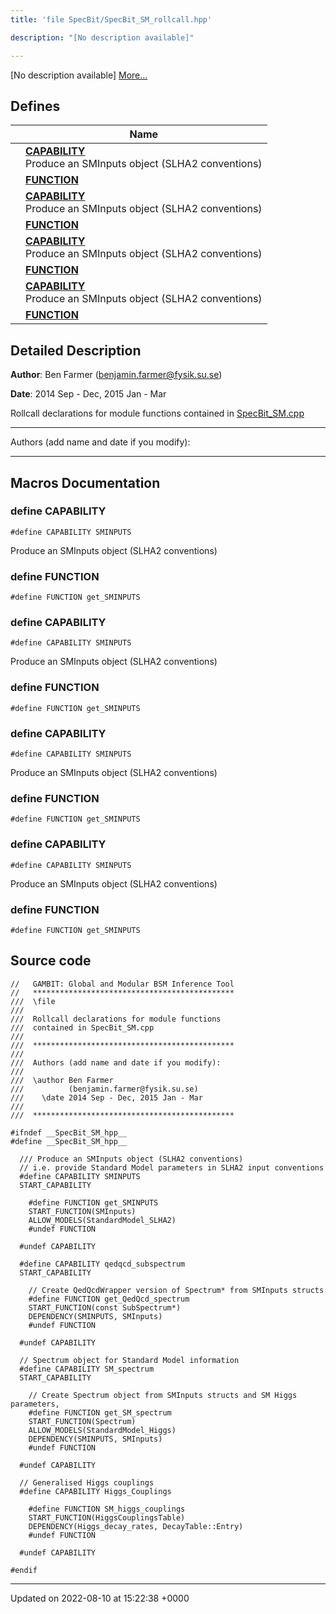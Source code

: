 ```yaml
---
title: 'file SpecBit/SpecBit_SM_rollcall.hpp'

description: "[No description available]"

---
```







[No description available] [More...](#detailed-description)

## Defines

|                | Name           |
| -------------- | -------------- |
|  | **[CAPABILITY](/documentation/code/gambit_2.2/files/specbit__sm__rollcall_8hpp/#define-capability)** <br>Produce an SMInputs object (SLHA2 conventions)  |
|  | **[FUNCTION](/documentation/code/gambit_2.2/files/specbit__sm__rollcall_8hpp/#define-function)**  |
|  | **[CAPABILITY](/documentation/code/gambit_2.2/files/specbit__sm__rollcall_8hpp/#define-capability)** <br>Produce an SMInputs object (SLHA2 conventions)  |
|  | **[FUNCTION](/documentation/code/gambit_2.2/files/specbit__sm__rollcall_8hpp/#define-function)**  |
|  | **[CAPABILITY](/documentation/code/gambit_2.2/files/specbit__sm__rollcall_8hpp/#define-capability)** <br>Produce an SMInputs object (SLHA2 conventions)  |
|  | **[FUNCTION](/documentation/code/gambit_2.2/files/specbit__sm__rollcall_8hpp/#define-function)**  |
|  | **[CAPABILITY](/documentation/code/gambit_2.2/files/specbit__sm__rollcall_8hpp/#define-capability)** <br>Produce an SMInputs object (SLHA2 conventions)  |
|  | **[FUNCTION](/documentation/code/gambit_2.2/files/specbit__sm__rollcall_8hpp/#define-function)**  |

## Detailed Description


**Author**: Ben Farmer ([benjamin.farmer@fysik.su.se](mailto:benjamin.farmer@fysik.su.se)) 

**Date**: 2014 Sep - Dec, 2015 Jan - Mar

Rollcall declarations for module functions contained in [SpecBit_SM.cpp](/documentation/code/gambit_2.2/files/specbit__sm_8cpp/#file-specbit-sm.cpp)



------------------

Authors (add name and date if you modify):



------------------




## Macros Documentation

### define CAPABILITY

```
#define CAPABILITY SMINPUTS
```

Produce an SMInputs object (SLHA2 conventions) 

### define FUNCTION

```
#define FUNCTION get_SMINPUTS
```


### define CAPABILITY

```
#define CAPABILITY SMINPUTS
```

Produce an SMInputs object (SLHA2 conventions) 

### define FUNCTION

```
#define FUNCTION get_SMINPUTS
```


### define CAPABILITY

```
#define CAPABILITY SMINPUTS
```

Produce an SMInputs object (SLHA2 conventions) 

### define FUNCTION

```
#define FUNCTION get_SMINPUTS
```


### define CAPABILITY

```
#define CAPABILITY SMINPUTS
```

Produce an SMInputs object (SLHA2 conventions) 

### define FUNCTION

```
#define FUNCTION get_SMINPUTS
```


## Source code

```
//   GAMBIT: Global and Modular BSM Inference Tool
//   *********************************************
///  \file
///
///  Rollcall declarations for module functions
///  contained in SpecBit_SM.cpp
///
///  *********************************************
///
///  Authors (add name and date if you modify):
///
///  \author Ben Farmer
///          (benjamin.farmer@fysik.su.se)
///    \date 2014 Sep - Dec, 2015 Jan - Mar
///
///  *********************************************

#ifndef __SpecBit_SM_hpp__
#define __SpecBit_SM_hpp__

  /// Produce an SMInputs object (SLHA2 conventions)
  // i.e. provide Standard Model parameters in SLHA2 input conventions
  #define CAPABILITY SMINPUTS
  START_CAPABILITY

    #define FUNCTION get_SMINPUTS
    START_FUNCTION(SMInputs)
    ALLOW_MODELS(StandardModel_SLHA2)
    #undef FUNCTION

  #undef CAPABILITY

  #define CAPABILITY qedqcd_subspectrum
  START_CAPABILITY

    // Create QedQcdWrapper version of Spectrum* from SMInputs structs
    #define FUNCTION get_QedQcd_spectrum
    START_FUNCTION(const SubSpectrum*)
    DEPENDENCY(SMINPUTS, SMInputs)
    #undef FUNCTION

  #undef CAPABILITY

  // Spectrum object for Standard Model information
  #define CAPABILITY SM_spectrum
  START_CAPABILITY

    // Create Spectrum object from SMInputs structs and SM Higgs parameters,
    #define FUNCTION get_SM_spectrum
    START_FUNCTION(Spectrum)
    ALLOW_MODELS(StandardModel_Higgs)
    DEPENDENCY(SMINPUTS, SMInputs)
    #undef FUNCTION

  #undef CAPABILITY

  // Generalised Higgs couplings
  #define CAPABILITY Higgs_Couplings

    #define FUNCTION SM_higgs_couplings
    START_FUNCTION(HiggsCouplingsTable)
    DEPENDENCY(Higgs_decay_rates, DecayTable::Entry)
    #undef FUNCTION

  #undef CAPABILITY

#endif
```


-------------------------------

Updated on 2022-08-10 at 15:22:38 +0000

